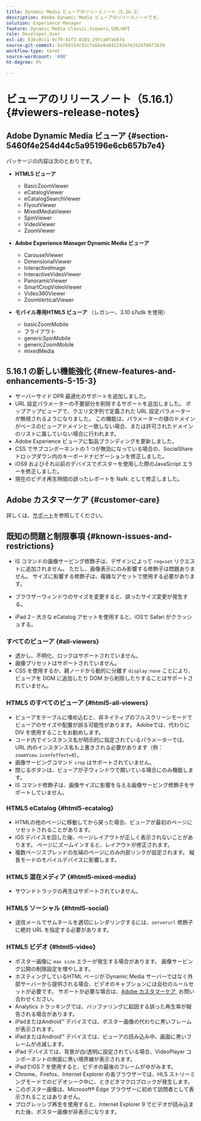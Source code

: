 ```yaml
---
title: Dynamic Media ビューアのリリースノート（5.16.1）
description: Adobe Dynamic Media ビューアのリリースノートです。
solution: Experience Manager
feature: Dynamic Media Classic,Viewers,SDK/API
role: Developer,User
exl-id: 636c8c11-9c79-41f3-8101-29fca0fab074
source-git-commit: baf8015dc93cfa6be0a841243a7e3524f06f1639
workflow-type: tm+mt
source-wordcount: '600'
ht-degree: 0%

---
```


# ビューアのリリースノート（5.16.1）{#viewers-release-notes}

<!-- Updated April 06, 2021 for the 5.16.1 release-->

<!-- hide: yes
hidefromtoc: yes-->

<!-- robots: noindex
googlebot: noindex -->

## Adobe Dynamic Media ビューア {#section-5460f4e254d44c5a95196e6cb657b7e4}

パッケージの内容は次のとおりです。

* **HTML5 ビューア**

   * BasicZoomViewer
   * eCatalogViewer
   * eCatalogSearchViewer
   * FlyoutViewer
   * MixedMediaViewer
   * SpinViewer
   * VideoViewer
   * ZoomViewer

* **Adobe Experience Manager Dynamic Media ビューア**

   * CarouselViewer
   * DimensionalViewer
   * InteractiveImage
   * InteractiveVideoViewer
   * PanoramicViewer
   * SmartCropVideoViewer
   * Video360Viewer
   * ZoomVerticalViewer

* **モバイル専用HTML5 ビューア** （レガシー、3.10 s7sdk を使用）

   * basicZoomMobile
   * フライアウト
   * genericSpinMobile
   * genericZoomMobile
   * mixedMedia

## 5.16.1 の新しい機能強化 {#new-features-and-enhancements-5-15-3}

* サーバーサイド DPR 最適化のサポートを追加しました。
* URL 設定パラメーターの不要部分を削除するサポートを追加しました。 ポップアップビューアで、クエリ文字列で定義された URL 設定パラメーターが無視されるようになりました。 この機能は、パラメーターの値のドメインがベースのビューアドメインと一致しない場合、または許可されたドメインのリストに属していない場合に行われます。
* Adobe Experience ビューアに製品ブランディングを更新しました。
* CSS でサブコンポーネントの 1 つが無効になっている場合の、SocialShare ドロップダウン内のキーボードナビゲーションを修正しました。
* iOS9 およびそれ以前のデバイスでポスターを使用した際のJavaScript エラーを修正しました。
* 現在のビデオ再生時間の誤ったレポートを NaN.<!--  (CQ-4310148) --> として修正しました。

## Adobe カスタマーケア {#customer-care}

詳しくは、[サポート](https://experienceleague.adobe.com/docs/dynamic-media-classic/using/intro/support.html?lang=ja#intro)を参照してください。

## 既知の問題と制限事項 {#known-issues-and-restrictions}

* IS コマンドの画像サービング修飾子は、デザインによって `req=set` リクエストに追加されません。 ただし、画像表示にのみ影響する修飾子は問題ありません。 サイズに影響する修飾子は、複雑なアセットで使用する必要があります。

* ブラウザーウィンドウのサイズを変更すると、誤ったサイズ変更が発生する。
* iPad 2 – 大きな eCatalog アセットを使用すると、iOSで Safari がクラッシュする。

### すべてのビューア {#all-viewers}

* 透かし、不明化、ロックはサポートされていません。
* 画像プリセットはサポートされていません。
* CSS を使用するか、親ノードから動的に分離す `display:none` ことにより、ビューアを DOM に追加したり DOM から削除したりすることはサポートされていません。

### HTML5 のすべてのビューア {#html5-all-viewers}

* ビューアをテーブルに埋め込むと、非ネイティブのフルスクリーンモードでビューアのサイズや配置が誤る可能性があります。 Adobeでは、代わりに DIV を使用することをお勧めします。
* コード内でインスタンス名が明示的に指定されているパラメーターでは、URL 内のインスタンス名も上書きされる必要があります（例：`zoomView.iconfeffect=0`）。
* 画像サービングコマンド `crop` はサポートされていません。
* 閉じるボタンは、ビューアが子ウィンドウで開いている場合にのみ機能します。
* IS コマンド修飾子は、画像サイズに影響を与える画像サービング修飾子をサポートしていません。

### HTML5 eCatalog {#html5-ecatalog}

* HTMLの他のページに移動してから戻った場合、ビューアが最初のページにリセットされることがあります。
* iOS デバイスを回した後、ページレイアウトが正しく表示されないことがあります。 ページにズームインすると、レイアウトが修正されます。
* 複数ページスプレッドの左端のページにのみ内部リンクが設定されます。 縦長モードのモバイルデバイスに影響します。

### HTML5 混在メディア {#html5-mixed-media}

* サウンドトラックの再生はサポートされていません。

### HTML5 ソーシャル {#html5-social}

* 送信メールでサムネールを適切にレンダリングするには、`serverurl` 修飾子に絶対 URL を指定する必要があります。

### HTML5 ビデオ {#html5-video}

* ポスター画像に `max size` エラーが発生する場合があります。 画像サービング公開の制限設定を増やします。
* ホスティングしているHTML ページが Dynamic Media サーバーではなく外部サーバーから提供される場合、ビデオのキャプションには会社のルールセットが必要です。 サポートが必要な場合は、[Adobe カスタマーケア &#x200B;](https://experienceleague.adobe.com/docs/dynamic-media-classic/using/intro/support.html?lang=ja#intro) お問い合わせください。
* Analytics トラッキングでは、バッファリングに起因する誤った再生率が報告される場合があります。
* iPadまたはAndroid™ デバイスでは、ポスター画像の代わりに黒いフレームが表示されます。
* iPadまたはAndroid™ デバイスでは、ビューアの読み込み中、画面に黒いフレームが点滅します。
* iPad デバイスでは、背景が白/透明に設定されている場合、VideoPlayer コンポーネントの側面に黒い境界線が表示されます。
* iPadでiOS 7 を使用すると、ビデオの最後のフレームがゆがみます。
* Chrome、Firefox、Internet Explorer の各ブラウザーでは、HLS ストリーミングモードでのビデオシーク中に、ときどきマクロブロックが発生します。
* このポスター画像は、Microsoft® Edge ブラウザーに初めて訪問者として表示されることはありません。
* プログレッシブ再生を使用すると、Internet Explorer 9 でビデオが読み込まれた後、ポスター画像が非表示になります。
